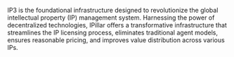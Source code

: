 
IP3 is the foundational infrastructure designed to revolutionize the global intellectual property (IP) management system. Harnessing the power of decentralized technologies, IPillar offers a transformative infrastructure that streamlines the IP licensing process, eliminates traditional agent models, ensures reasonable pricing, and improves value distribution across various IPs. 
